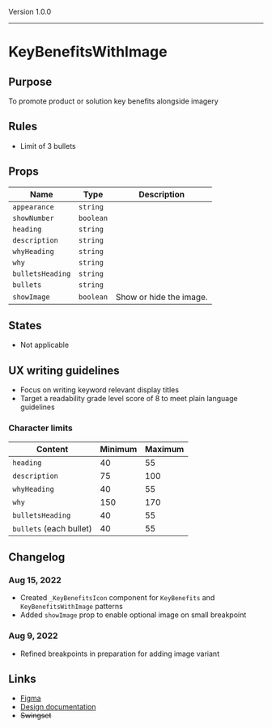 Version 1.0.0



---

# KeyBenefitsWithImage

## Purpose

To promote product or solution key benefits alongside imagery

## Rules

* Limit of 3 bullets

## Props

| Name | Type | Description |
|----|----|----|
| `appearance` | `string` |    |
| `showNumber` | `boolean` |    |
| `heading` | `string` |    |
| `description` | `string` |    |
| `whyHeading` | `string` |    |
| `why` | `string` |    |
| `bulletsHeading` | `string` |    |
| `bullets` | `string` |    |
| `showImage` | `boolean` | Show or hide the image. |

## States

* Not applicable

## UX writing guidelines

* Focus on writing keyword relevant display titles
* Target a readability grade level score of 8 to meet plain language guidelines

### Character limits

| Content | Minimum | Maximum |
|----|----|----|
| `heading` | 40 | 55 |
| `description` | 75 | 100 |
| `whyHeading` | 40 | 55 |
| `why` | 150 | 170 |
| `bulletsHeading` | 40 | 55 |
| `bullets` (each bullet) | 40 | 55 |

## Changelog

### Aug 15, 2022

* Created `_KeyBenefitsIcon` component for `KeyBenefits` and `KeyBenefitsWithImage` patterns
* Added `showImage` prop to enable optional image on small breakpoint

### Aug 9, 2022

* Refined breakpoints in preparation for adding image variant

## Links

* [Figma](https://www.figma.com/file/VvpEQaWhKQExx9QTWRyayd/branch/gLfWIxUdC56xS1M8z70kbE/Patterns?node-id=1631%3A13269)
* [Design documentation](https://hashicorp-wpl-documentation.vercel.app/patterns/key-benefits-with-image)
* ~~Swingset~~


